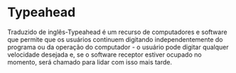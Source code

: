 # Typeahead
Traduzido de inglês-Typeahead é um recurso de computadores e software que permite que os usuários continuem digitando independentemente do programa ou da operação do computador - o usuário pode digitar qualquer velocidade desejada e, se o software receptor estiver ocupado no momento, será chamado para lidar com isso mais tarde.
